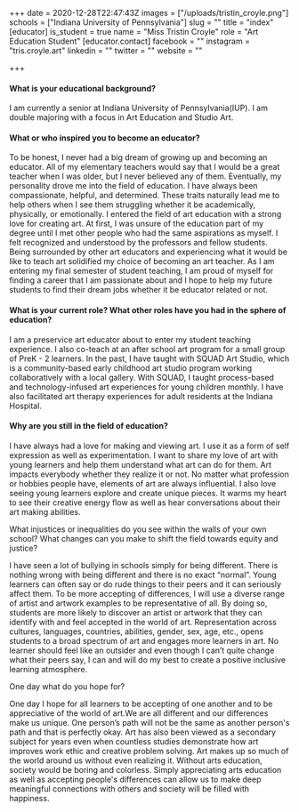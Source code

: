 +++
date = 2020-12-28T22:47:43Z
images = ["/uploads/tristin_croyle.png"]
schools = ["Indiana University of Pennsylvania"]
slug = ""
title = "index"
[educator]
is_student = true
name = "Miss Tristin Croyle"
role = "Art Education Student"
[educator.contact]
facebook = ""
instagram = "tris.croyle.art"
linkedin = ""
twitter = ""
website = ""

+++
#### What is your educational background?

I am currently a senior at Indiana University of Pennsylvania(IUP). I am double majoring with a focus in Art Education and Studio Art.

#### What or who inspired you to become an educator?

To be honest, I never had a big dream of growing up and becoming an educator. All of my elementary teachers would say that I would be a great teacher when I was older, but I never believed any of them. Eventually, my personality drove me into the field of education. I have always been compassionate, helpful, and determined. These traits naturally lead me to help others when I see them struggling whether it be academically, physically, or emotionally. I entered the field of art education with a strong love for creating art. At first, I was unsure of the education part of my degree until I met other people who had the same aspirations as myself. I felt recognized and understood by the professors and fellow students. Being surrounded by other art educators and experiencing what it would be like to teach art solidified my choice of becoming an art teacher. As I am entering my final semester of student teaching, I am proud of myself for finding a career that I am passionate about and I hope to help my future students to find their dream jobs whether it be educator related or not.

#### What is your current role? What other roles have you had in the sphere of education?

I am a preservice art educator about to enter my student teaching experience. I also co-teach at an after school art program for a small group of PreK - 2 learners. In the past, I have taught with SQUAD Art Studio, which is a community-based early childhood art studio program working collaboratively with a local gallery. With SQUAD, I taught process-based and technology-infused art experiences for young children monthly. I have also facilitated art therapy experiences for adult residents at the Indiana Hospital.

#### Why are you still in the field of education?

I have always had a love for making and viewing art. I use it as a form of self expression as well as experimentation. I want to share my love of art with young learners and help them understand what art can do for them. Art impacts everybody whether they realize it or not. No matter what profession or hobbies people have, elements of art are always influential. I also love seeing young learners explore and create unique pieces. It warms my heart to see their creative energy flow as well as hear conversations about their art making abilities.

What injustices or inequalities do you see within the walls of your own school? What changes can you make to shift the field towards equity and justice?

I have seen a lot of bullying in schools simply for being different. There is nothing wrong with being different and there is no exact “normal”. Young learners can often say or do rude things to their peers and it can seriously affect them. To be more accepting of differences, I will use a diverse range of artist and artwork examples to be representative of all. By doing so, students are more likely to discover an artist or artwork that they can identify with and feel accepted in the world of art. Representation across cultures, languages, countries, abilities, gender, sex, age, etc., opens students to a broad spectrum of art and engages more learners in art. No learner should feel like an outsider and even though I can’t quite change what their peers say, I can and will do my best to create a positive inclusive learning atmosphere.

One day what do you hope for?

One day I hope for all learners to be accepting of one another and to be appreciative of the world of art.We are all different and our differences make us unique. One person’s path will not be the same as another person's path and that is perfectly okay. Art has also been viewed as a secondary subject for years even when countless studies demonstrate how art improves work ethic and creative problem solving. Art makes up so much of the world around us without even realizing it. Without arts education, society would be boring and colorless. Simply appreciating arts education as well as accepting people's differences can allow us to make deep meaningful connections with others and society will be filled with happiness.